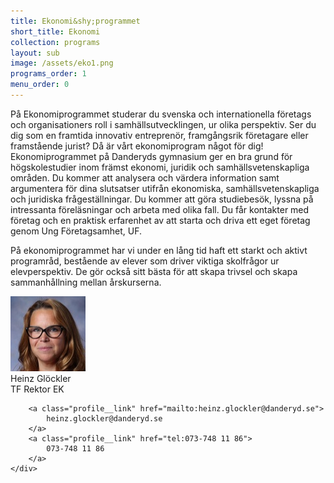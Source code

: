 ```yaml
---
title: Ekonomi&shy;programmet
short_title: Ekonomi
collection: programs
layout: sub
image: /assets/eko1.png
programs_order: 1
menu_order: 0
---
```


På Ekonomiprogrammet studerar du svenska och internationella företags och organisationers roll i samhällsutvecklingen, ur olika perspektiv. Ser du dig som en framtida innovativ entreprenör, framgångsrik företagare eller framstående jurist? Då är vårt ekonomiprogram något för dig! Ekonomiprogrammet på Danderyds gymnasium ger en bra grund för högskolestudier inom främst ekonomi, juridik och samhällsvetenskapliga områden. Du kommer att analysera och värdera information samt argumentera för dina slutsatser utifrån ekonomiska, samhällsvetenskapliga och juridiska frågeställningar. Du kommer att göra studiebesök, lyssna på intressanta föreläsningar och arbeta med olika fall. Du får kontakter med företag och en praktisk erfarenhet av att starta och driva ett eget företag genom Ung Företagsamhet, UF.

På ekonomiprogrammet har vi under en lång tid haft ett starkt och aktivt programråd, bestående av elever som driver viktiga skolfrågor ur elevperspektiv. De gör också sitt bästa för att skapa trivsel och skapa sammanhållning mellan årskurserna.

<div class="profile">
	<img class="profile__image" src="/assets/FRY%20JEANETTE%20120x180.png" alt="Heinz Glöckler">
	<div class="profile__info">
		<div class="profile__title">Heinz Glöckler</div>
		<div>TF Rektor EK</div>

		<a class="profile__link" href="mailto:heinz.glockler@danderyd.se">
			heinz.glockler@danderyd.se
		</a>
		<a class="profile__link" href="tel:073-748 11 86">
			073-748 11 86
		</a>
	</div>
</div>

